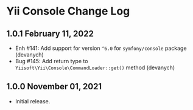 # Yii Console Change Log

## 1.0.1 February 11, 2022

- Enh #141: Add support for version `^6.0` for `symfony/console` package (devanych)
- Bug #145: Add return type to `Yiisoft\Yii\Console\CommandLoader::get()` method (devanych)

## 1.0.0 November 01, 2021

- Initial release.
